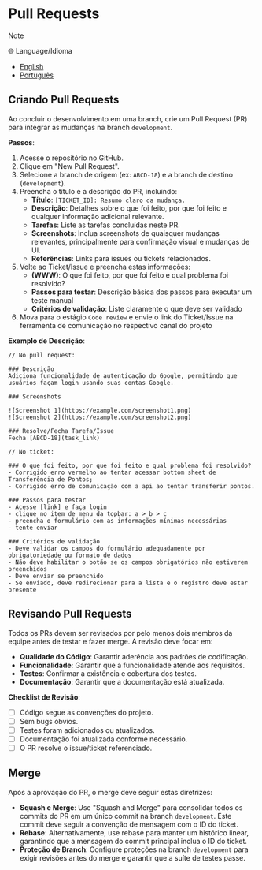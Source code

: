 # Pull Requests

> [!NOTE] 
> 🌐 Language/Idioma
> - [English](06-pull-requests.md)
> - [Português](06-pull-requests.pt.md)

## Criando Pull Requests

Ao concluir o desenvolvimento em uma branch, crie um Pull Request (PR) para integrar as mudanças na branch `development`.

**Passos**:
1. Acesse o repositório no GitHub.
2. Clique em "New Pull Request".
3. Selecione a branch de origem (ex: `ABCD-18`) e a branch de destino (`development`).
4. Preencha o título e a descrição do PR, incluindo:
   - **Título**: `[TICKET_ID]: Resumo claro da mudança.`
   - **Descrição**: Detalhes sobre o que foi feito, por que foi feito e qualquer informação adicional relevante.
   - **Tarefas**: Liste as tarefas concluídas neste PR.
   - **Screenshots**: Inclua screenshots de quaisquer mudanças relevantes, principalmente para confirmação visual e mudanças de UI.
   - **Referências**: Links para issues ou tickets relacionados.
5. Volte ao Ticket/Issue e preencha estas informações:
   - **(WWW)**: O que foi feito, por que foi feito e qual problema foi resolvido?
   - **Passos para testar**: Descrição básica dos passos para executar um teste manual
   - **Critérios de validação**: Liste claramente o que deve ser validado
6. Mova para o estágio `Code review` e envie o link do Ticket/Issue na ferramenta de comunicação no respectivo canal do projeto

**Exemplo de Descrição**:
```
// No pull request:

### Descrição
Adiciona funcionalidade de autenticação do Google, permitindo que usuários façam login usando suas contas Google.

### Screenshots

![Screenshot 1](https://example.com/screenshot1.png)
![Screenshot 2](https://example.com/screenshot2.png)

### Resolve/Fecha Tarefa/Issue
Fecha [ABCD-18](task_link)
```

```
// No ticket:

### O que foi feito, por que foi feito e qual problema foi resolvido?
- Corrigido erro vermelho ao tentar acessar bottom sheet de Transferência de Pontos;
- Corrigido erro de comunicação com a api ao tentar transferir pontos.

### Passos para testar
- Acesse [link] e faça login
- clique no item de menu da topbar: a > b > c
- preencha o formulário com as informações mínimas necessárias
- tente enviar

### Critérios de validação
- Deve validar os campos do formulário adequadamente por obrigatoriedade ou formato de dados
- Não deve habilitar o botão se os campos obrigatórios não estiverem preenchidos
- Deve enviar se preenchido
- Se enviado, deve redirecionar para a lista e o registro deve estar presente
```

## Revisando Pull Requests

Todos os PRs devem ser revisados por pelo menos dois membros da equipe antes de testar e fazer merge. A revisão deve focar em:

- **Qualidade do Código**: Garantir aderência aos padrões de codificação.
- **Funcionalidade**: Garantir que a funcionalidade atende aos requisitos.
- **Testes**: Confirmar a existência e cobertura dos testes.
- **Documentação**: Garantir que a documentação está atualizada.

**Checklist de Revisão**:
- [ ] Código segue as convenções do projeto.
- [ ] Sem bugs óbvios.
- [ ] Testes foram adicionados ou atualizados.
- [ ] Documentação foi atualizada conforme necessário.
- [ ] O PR resolve o issue/ticket referenciado.

## Merge

Após a aprovação do PR, o merge deve seguir estas diretrizes:

- **Squash e Merge**: Use "Squash and Merge" para consolidar todos os commits do PR em um único commit na branch `development`. Este commit deve seguir a convenção de mensagem com o ID do ticket.
- **Rebase**: Alternativamente, use rebase para manter um histórico linear, garantindo que a mensagem do commit principal inclua o ID do ticket.
- **Proteção de Branch**: Configure proteções na branch `development` para exigir revisões antes do merge e garantir que a suíte de testes passe. 